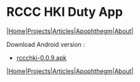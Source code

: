 # RCCC HKI Duty App

|[Home](/README.md)|[Projects](/projects.md)|[Articles](/articles.md)|[Apophthegm](/apophthegm.md)|[About](/about.md)|

Download Android version :  

- [rccchki-0.0.9.apk](https://drive.google.com/file/d/1cU0KNcl4OBz4cyI9IW2buSqqzmqLGCrX/view?usp=sharing)  

|[Home](/README.md)|[Projects](/projects.md)|[Articles](/articles.md)|[Apophthegm](/apophthegm.md)|[About](/about.md)|
